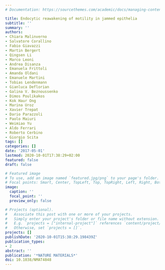 ```yaml
---
# Documentation: https://sourcethemes.com/academic/docs/managing-content/

title: Endocytic reawakening of motility in jammed epithelia
subtitle: ''
summary: ''
authors:
- Chiara Malinverno
- Salvatore Corallino
- Fabio Giavazzi
- Martin Bergert
- Qingsen Li
- Marco Leoni
- Andrea Disanza
- Emanuela Frittoli
- Amanda Oldani
- Emanuele Martini
- Tobias Lendenmann
- Gianluca Deflorian
- Galina V. Beznoussenko
- Dimos Poulikakos
- Kok Haur Ong
- Marina Uroz
- Xavier Trepat
- Dario Parazzoli
- Paolo Maiuri
- Weimiao Yu
- Aldo Ferrari
- Roberto Cerbino
- Giorgio Scita
tags: []
categories: []
date: '2017-05-01'
lastmod: 2020-10-01T17:38:29+02:00
featured: false
draft: false

# Featured image
# To use, add an image named `featured.jpg/png` to your page's folder.
# Focal points: Smart, Center, TopLeft, Top, TopRight, Left, Right, BottomLeft, Bottom, BottomRight.
image:
  caption: ''
  focal_point: ''
  preview_only: false

# Projects (optional).
#   Associate this post with one or more of your projects.
#   Simply enter your project's folder or file name without extension.
#   E.g. `projects = ["internal-project"]` references `content/project/deep-learning/index.md`.
#   Otherwise, set `projects = []`.
projects: []
publishDate: '2020-10-01T15:38:29.198439Z'
publication_types:
- 2
abstract: ''
publication: '*NATURE MATERIALS*'
doi: 10.1038/NMAT4848
---
```

